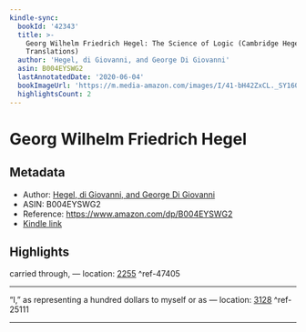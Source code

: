 ```yaml
---
kindle-sync:
  bookId: '42343'
  title: >-
    Georg Wilhelm Friedrich Hegel: The Science of Logic (Cambridge Hegel
    Translations)
  author: 'Hegel, di Giovanni, and George Di Giovanni'
  asin: B004EYSWG2
  lastAnnotatedDate: '2020-06-04'
  bookImageUrl: 'https://m.media-amazon.com/images/I/41-bH42ZxCL._SY160.jpg'
  highlightsCount: 2
---
```

# Georg Wilhelm Friedrich Hegel
## Metadata
* Author: [Hegel, di Giovanni, and George Di Giovanni](https://www.amazon.comundefined)
* ASIN: B004EYSWG2
* Reference: https://www.amazon.com/dp/B004EYSWG2
* [Kindle link](kindle://book?action=open&asin=B004EYSWG2)

## Highlights
carried through, — location: [2255](kindle://book?action=open&asin=B004EYSWG2&location=2255) ^ref-47405

---
“I,” as representing a hundred dollars to myself or as — location: [3128](kindle://book?action=open&asin=B004EYSWG2&location=3128) ^ref-25111

---
